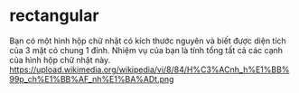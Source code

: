 # rectangular
Bạn có một hình hộp chữ nhật có kích thước nguyên và biết được diện tích của 3 mặt có chung 1 đỉnh. Nhiệm vụ của bạn là tính tổng tất cả các cạnh của hình hộp chữ nhật này.
https://upload.wikimedia.org/wikipedia/vi/8/84/H%C3%ACnh_h%E1%BB%99p_ch%E1%BB%AF_nh%E1%BA%ADt.png
